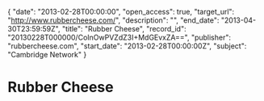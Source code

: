 {
  "date": "2013-02-28T00:00:00", 
  "open_access": true, 
  "target_url": "http://www.rubbercheese.com/", 
  "description": "", 
  "end_date": "2013-04-30T23:59:59Z", 
  "title": "Rubber Cheese", 
  "record_id": "20130228T000000/CoInOwPVZdZ3I+MdGEvxZA==", 
  "publisher": "rubbercheese.com", 
  "start_date": "2013-02-28T00:00:00Z", 
  "subject": "Cambridge Network"
}

# Rubber Cheese

